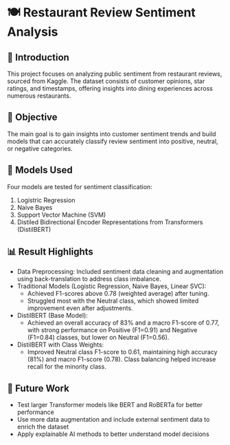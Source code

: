 # 🍽️ Restaurant Review Sentiment Analysis

## 📖 Introduction
This project focuses on analyzing public sentiment from restaurant reviews, sourced from Kaggle. The dataset consists of customer opinions, star ratings, and timestamps, offering insights into dining experiences across numerous restaurants.

## 🎯 Objective
The main goal is to gain insights into customer sentiment trends and build models that can accurately classify review sentiment into positive, neutral, or negative categories.

## 🧰 Models Used
Four models are tested for sentiment classification:

1. Logistric Regression
2. Naive Bayes
3. Support Vector Machine (SVM)
4. Distiled Bidirectional Encoder Representations from Transformers (DistilBERT)
   
## 📊 Result Highlights
- Data Preprocessing: Included sentiment data cleaning and augmentation using back-translation to address class imbalance.
- Traditional Models (Logistic Regression, Naive Bayes, Linear SVC):
   - Achieved F1-scores above 0.78 (weighted average) after tuning.
   - Struggled most with the Neutral class, which showed limited improvement even after adjustments.
- DistilBERT (Base Model):
   - Achieved an overall accuracy of 83% and a macro F1-score of 0.77, with strong performance on Positive (F1=0.91) and Negative (F1=0.84) classes, but lower on Neutral (F1=0.56).
- DistilBERT with Class Weights:
   - Improved Neutral class F1-score to 0.61, maintaining high accuracy (81%) and macro F1-score (0.78). Class balancing helped increase recall for the minority class.

## 🔮 Future Work
- Test larger Transformer models like BERT and RoBERTa for better performance
- Use more data augmentation and include external sentiment data to enrich the dataset
- Apply explainable AI methods to better understand model decisions

